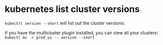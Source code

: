 # kubernetes list cluster versions

`kubectrl version --short` will list out the cluster versions:

if you have the multicluster plugin installed, you can view all your clusters:
`kubectl mc -r prod_us -- version --short`
